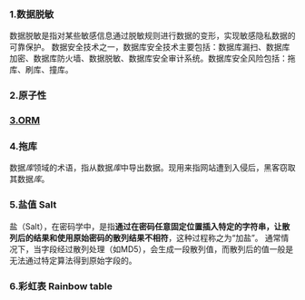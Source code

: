### 1.数据脱敏

数据脱敏是指对某些敏感信息通过脱敏规则进行数据的变形，实现敏感隐私数据的可靠保护。
数据安全技术之一，数据库安全技术主要包括：数据库漏扫、数据库加密、数据库防火墙、数据脱敏、数据库安全审计系统。数据库安全风险包括：拖库、刷库、撞库。

### 2.原子性

### [3.ORM](https://en.wikipedia.org/wiki/Object%E2%80%93relational_mapping)

### 4.拖库

数据*库*领域的术语，指从数据*库*中导出数据。现用来指网站遭到入侵后，黑客窃取其数据*库*。

### 5.盐值 Salt

盐（Salt），在密码学中，是指**通过在密码任意固定位置插入特定的字符串，让散列后的结果和使用原始密码的散列结果不相符**，这种过程称之为“加盐”。 通常情况下，当字段经过散列处理（如MD5），会生成一段散列值，而散列后的值一般是无法通过特定算法得到原始字段的。

### 6.彩虹表 Rainbow table

